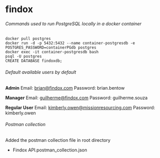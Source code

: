 # findox

###### Commands used to run PostgreSQL locally in a docker container
```
docker pull postgres
docker run -d -p 5432:5432 --name container-postgresdb -e POSTGRES_PASSWORD=containerPGdb postgres
docker exec -it container-postgresdb bash
psql -U postgres
CREATE DATABASE findoxdb;
```
###### Default available users by default
**Admin**
Email: brian@findox.com
Password: brian.bentow

**Manager**
Email: guilherme@findox.com
Password: guilherme.souza

**Regular User**
Email: kimberly.owen@missionresourcing.com
Password: kimberly.owen

###### Postman collection 
Added the postman collection file in root directory 
- Findox API.postman_collection.json